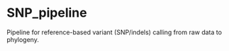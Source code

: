 # SNP_pipeline
Pipeline for reference-based variant (SNP/indels) calling from raw data to phylogeny.
